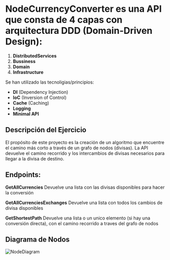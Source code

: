 # NodeCurrencyConverter es una API que consta de 4 capas con arquitectura DDD (Domain-Driven Design):

1. **DistributedServices**
2. **Bussiness**
3. **Domain**
4. **Infrastructure**

Se han utilizado las tecnoligias/principios:

- **DI** (Dependency Injection)
- **IoC** (Inversion of Control)
- **Cache** (Caching)
- **Logging**
- **Minimal API**

## Descripción del Ejercicio

El propósito de este proyecto es la creación de un algoritmo que encuentre el camino más corto a través de un grafo de nodos (divisas). La API devuelve el camino recorrido y los intercambios de divisas necesarios para llegar a la divisa de destino.

## Endpoints:

**GetAllCurrencies**
Devuelve una lista con las divisas disponibles para hacer la conversión

**GetAllCurrenciesExchanges**
Devuelve una lista con todos los cambios de divisa disponibles 

**GetShortestPath**
Devuelve una lista o un unico elemento (si hay una conversión directa), con el camino recorrido a traves del grafo de nodos

## Diagrama de Nodos

![NodeDiagram](NodeCurrencyConverter/NodeDiagram.png)
